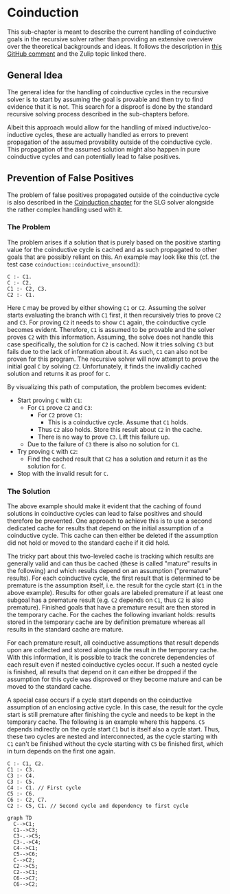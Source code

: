 # Coinduction

This sub-chapter is meant to describe the current handling of coinductive goals in the recursive solver rather than providing an extensive overview over the theoretical backgrounds and ideas.
It follows the description in [this GitHub comment](https://github.com/rust-lang/chalk/issues/399#issuecomment-643420016) and the Zulip topic linked there.

## General Idea
The general idea for the handling of coinductive cycles in the recursive solver is to start by assuming the goal is provable and then try to find evidence that it is not.
This search for a disproof is done by the standard recursive solving process described in the sub-chapters before.

Albeit this approach would allow for the handling of mixed inductive/co-inductive cycles, these are actually handled as errors to prevent propagation of the assumed provability outside of the coinductive cycle.
This propagation of the assumed solution might also happen in pure coinductive cycles and can potentially lead to false positives.

## Prevention of False Positives
The problem of false positives propagated outside of the coinductive cycle is also described in the [Coinduction chapter](../engine/logic/coinduction.md) for the SLG solver alongside the rather complex handling used with it.

### The Problem
The problem arises if a solution that is purely based on the positive starting value for the coinductive cycle is cached and as such propagated to other goals that are possibly reliant on this. An example may look like this (cf. the test case `coinduction::coinductive_unsound1`):

```notrust
C :- C1.
C :- C2.
C1 :- C2, C3.
C2 :- C1.
```

Here `C` may be proved by either showing `C1` or `C2`.
Assuming the solver starts evaluating the branch with `C1` first, it then recursively tries to prove `C2` and `C3`.
For proving `C2` it needs to show `C1` again, the coinductive cycle becomes evident.
Therefore, `C1` is assumed to be provable and the solver proves `C2` with this information.
Assuming, the solve does not handle this case specifically, the solution for `C2` is cached. 
Now it tries solving `C3` but fails due to the lack of information about it.
As such, `C1` can also not be proven for this program.
The recursive solver will now attempt to prove the initial goal `C` by solving `C2`.
Unfortunately, it finds the invalidly cached solution and returns it as proof for `C`.

By visualizing this path of computation, the problem becomes evident:
* Start proving `C` with `C1`:
    * For `C1` prove `C2` and `C3`:
        * For `C2` prove `C1`:
            * This is a coinductive cycle. Assume that `C1` holds.
        * Thus `C2` also holds. Store this result about `C2` in the cache.
        * There is no way to prove `C3`. Lift this failure up.
    * Due to the failure of `C3` there is also no solution for `C1`.
* Try proving `C` with `C2`:
    * Find the cached result that `C2` has a solution and return it as the solution for `C`.
* Stop with the invalid result for `C`.

### The Solution
The above example should make it evident that the caching of found solutions in coinductive cycles can lead to false positives and should therefore be prevented.
One approach to achieve this is to use a second dedicated cache for results that depend on the initial assumption of a coinductive cycle.
This cache can then either be deleted if the assumption did not hold or moved to the standard cache if it did hold.

The tricky part about this two-leveled cache is tracking which results are generally valid and can thus be cached (these is called "mature" results in the following) and which results depend on an assumption ("premature" results).
For each coinductive cycle, the first result that is determined to be premature is the assumption itself, i.e. the result for the cycle start (`C1` in the above example).
Results for other goals are labeled premature if at least one subgoal has a premature result (e.g. `C2` depends on `C1`, thus `C2` is also premature).
Finished goals that have a premature result are then stored in the temporary cache.
For the caches the following invariant holds: results stored in the temporary cache are by definition premature whereas all results in the standard cache are mature.

For each premature result, all coinductive assumptions that result depends upon are collected and stored alongside the result in the temporary cache.
With this information, it is possible to track the concrete dependencies of each result even if nested coinductive cycles occur.
If such a nested cycle is finished, all results that depend on it can either be dropped if the assumption for this cycle was disproved or they become mature and can be moved to the standard cache.

A special case occurs if a cycle start depends on the coinductive assumption of an enclosing active cycle.
In this case, the result for the cycle start is still premature after finishing the cycle and needs to be kept in the temporary cache.
The following is an example where this happens. `C5` depends indirectly on the cycle start `C1` but is itself also a cycle start. 
Thus, these two cycles are nested and interconnected, as the cycle starting with `C1` can't be finished without the cycle starting with `C5` be finished first, which in turn depends on the first one again.

```notrust
C :- C1, C2.
C1 :- C3. 
C3 :- C4.
C3 :- C5.
C4 :- C1. // First cycle
C5 :- C6.
C6 :- C2, C7.
C2 :- C5, C1. // Second cycle and dependency to first cycle
```

```mermaid
graph TD
  C-->C1;
  C1-->C3;
  C3-.->C5;
  C3-.->C4;
  C4-->C1;
  C5-->C6;
  C-->C2;
  C2-->C5;
  C2-->C1;
  C6-->C7;
  C6-->C2;
```
